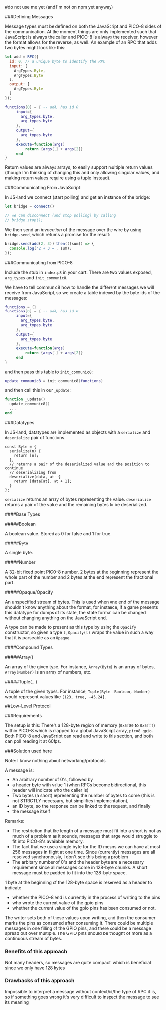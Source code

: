 #do not use me yet (and I'm not on npm yet anyway)

###Defining Messages

Message types must be defined on both the JavaScript and PICO-8 sides of the communication.
At the moment things are only implemented such that JavaScript is always the
caller and PICO-8 is always the receiver, however the format allows for the
reverse, as well.
An example of an RPC that adds two bytes might look like this:

```javascript
let add = RPC({
  id: 0, // a unique byte to identify the RPC
  input: [
    ArgTypes.Byte,
    ArgTypes.Byte
  ],
  output: [
    ArgTypes.Byte
  ]
});
```

```lua
functions[0] = { -- add, has id 0
	 input={
	   arg_types.byte,
	   arg_types.byte
	 },
	 output={
	   arg_types.byte
	 },
	 execute=function(args)
	 	 return {args[1] + args[2]}
	 end
}
```

Return values are always arrays, to easily support multiple return values (though I'm thinking of changing this and only allowing singular values, and making return values require using a tuple instead).

###Communicating From JavaScript

In JS-land we connect (start polling) and get an instance of the bridge:

```javascript
let bridge = connect();

// we can disconnect (and stop polling) by calling
// bridge.stop();
```

We then send an *invocation* of the message over the wire by using `bridge.send`, which returns a promise for the result:

```javascript
bridge.send(add(2, 3)).then(([sum]) => {
  console.log('2 + 3 =', sum);
});
```

###Communicating from PICO-8

Include the stub in `index.p8` in your cart.
There are two values exposed, `arg_types` and `init_communic8`.

We have to tell communic8 how to handle the different messages we will receive from JavaScript, so we create a table indexed by the byte ids of the messages:

```lua
functions = {}
functions[0] = { -- add, has id 0
	 input={
	   arg_types.byte,
	   arg_types.byte
	 },
	 output={
	   arg_types.byte
	 },
	 execute=function(args)
	 	 return {args[1] + args[2]}
	 end
}
```

and then pass this table to `init_communic8`:
```lua
update_communic8 = init_communic8(functions)
```

and then call this in our `_update`:
```lua
function _update()
  update_communic8()
  ...
end
```

###Datatypes

In JS-land, datatypes are implemented as objects with a `serialize` and `deserialize` pair of functions.
```
const Byte = {
  serialize(n) {
    return [n];
  },
  // returns a pair of the deserialized value and the position to continue
  // deserializing from
  deserialize(data, at) {
    return [data[at], at + 1];
  }
};
```

`serialize` returns an array of bytes representing the value.
`deserialize` returns a pair of the value and the remaining bytes to be deserialized.

####Base Types

#####Boolean

A boolean value. Stored as 0 for false and 1 for true.

#####Byte

A single byte.

#####Number

A 32-bit fixed point PICO-8 number.
2 bytes at the beginning represent the whole part of the number and 2 bytes at the end represent the fractional part.

#####Opaque/Opacify

An unspecified stream of bytes.
This is used when one end of the message shouldn't know anything about the format, for instance,
if a game presents this datatype for dumps of its state, the state format can
be changed without changing anything on the JavaScript end.

A type can be made to present as this type by using the `Opacify` constructor, so given a type `t`,
`Opacify(t)` wraps the value in such a way that it is parseable as an `Opaque`.


####Compound Types

#####Array(<type>)

An array of the given type. For instance, `Array(Byte)` is an array of bytes,
`Array(Number)` is an array of numbers, etc.

#####Tuple(...<types>)

A tuple of the given types.
For instance, `Tuple(Byte, Boolean, Number)` would represent values like `[123, true, -45.24]`.

##Low-Level Protocol

###Requirements

The setup is this:
There's a 128-byte region of memory (`0x5f80` to `0x5fff`) within PICO-8 which
is mapped to a global JavaScript array, `pico8_gpio`.
Both PICO-8 and JavaScript can read and write to this section, and both can
poll reading it at 60fps.

###Solution used here

Note: I know nothing about networking/protocols

A message is:

* An arbitrary number of 0's, followed by
* a header byte with value 1 (when RPCs become bidirectional, this header will indicate who the caller is)
* Two bytes (a short) representing the number of bytes to come (this is not STRICTLY necessary, but simplifies implementation),
* an ID byte, so the response can be linked to the request, and finally
* the message itself

Remarks:

* The restriction that the length of a message must fit into a short is not as much of a problem as it sounds, messages that large would struggle to fit into PICO-8's available memory.
* The fact that we use a single byte for the ID means we can have at most 256 messages in flight at one time. Since (currently) messages are all resolved synchronously, I don't see this being a problem
* The arbitary number of 0's and the header byte are a necessary requirement since all messages come in 128-byte chunks. A short message must be padded to fit into the 128-byte space.


1 byte at the beginning of the 128-byte space is reserved as a header to indicate

* whether the PICO-8 end is currently in the process of writing to the pins
* who wrote the current value of the gpio pins
* whether the current value of the gpio pins has been consumed or not.

The writer sets both of these values upon writing, and then the consumer marks
the pins as consumed after consuming it.
There could be multiple messages in one filling of the GPIO pins, and there could be a message spread out over multiple.
The GPIO pins should be thought of more as a continuous stream of bytes.


### Benefits of this approach

Not many headers, so messages are quite compact, which is beneficial since we only have 128 bytes

### Drawbacks of this approach

Impossible to interpret a message without context/id/the type of RPC it is,
so if something goes wrong it's very difficult to inspect the message to see its meaning
